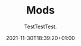 ---
title: "Mods"
date: "2021-11-30T18:39:20+01:00"
subtitle: TestTestTest.
image: "gallery/lazyimg.png"
alt: "hugo-mods/lazyimg"
# color: "#fff"
#hoverColor: "#fff"
github: 
    repo: "hugo-mods/lazyimg"
    showInfo: true
    showButtons: false
buttons:
  - i18n: get 
    icon: get
    url: "https://github.com/hugo-mods/lazyimg"
  - i18n: example 
    icon: example
    url: "https://hugo-mods-lazyimg.netlify.app/"
draft: false
---